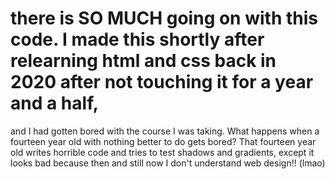 # there is SO MUCH going on with this code. I made this shortly after relearning html and css back in 2020 after not touching it for a year and a half,
and I had gotten bored with the course I was taking. What happens when a fourteen year old with nothing better to do gets bored? That fourteen year old
writes horrible code and tries to test shadows and gradients, except it looks bad because then and still now I don't understand web design!! (lmao)
